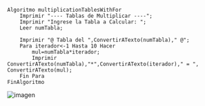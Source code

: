 ```
Algoritmo multiplicationTablesWithFor
	Imprimir "---- Tablas de Multiplicar ----";
	Imprimir "Ingrese la Tabla a Calcular: ";
	Leer numTabla;
	
	Imprimir "@ Tabla del ",ConvertirATexto(numTabla)," @";
	Para iterador<-1 Hasta 10 Hacer
		mul=numTabla*iterador;
		Imprimir ConvertirATexto(numTabla),"*",ConvertirATexto(iterador)," = ", ConvertirATexto(mul);
	Fin Para
FinAlgoritmo
```
![imagen](https://user-images.githubusercontent.com/116420679/209070126-f158e8f5-cf46-45d4-a534-c352596f14b7.png)

